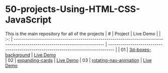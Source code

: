 # 50-projects-Using-HTML-CSS-JavaScript


This is the main repository for all of the projects
|  #  | Project                                                                                                                     | Live Demo                                                                         |
| :-: | --------------------------------------------------------------------------------------------------------------------------- | --------------------------------------------------------------------------------- |
| 01  | [3d-boxes-background](https://github.com/sonaliphayde12/50-projects-Using-HTML-CSS-JS/tree/main/3d-boxes-background)                           | [Live Demo](https://sonaliphayde12.github.io/50-projects-Using-HTML-CSS-JS/3d-boxes-background/index.html)      
| 02  | [expanding-cards](https://github.com/sonaliphayde12/50-projects-Using-HTML-CSS-JS/tree/main/expanding-cards)                               | [Live Demo](https://sonaliphayde12.github.io/50-projects-Using-HTML-CSS-JS/expanding-cards/index.html) 
| 03  | [rotating-nav-animation](https://github.com/sonaliphayde12/50-projects-Using-HTML-CSS-JS/tree/main/rotating-nav-animation)                               | [Live Demo](https://sonaliphayde12.github.io/50-projects-Using-HTML-CSS-JS/rotating-nav-animation/index.html) 
           
